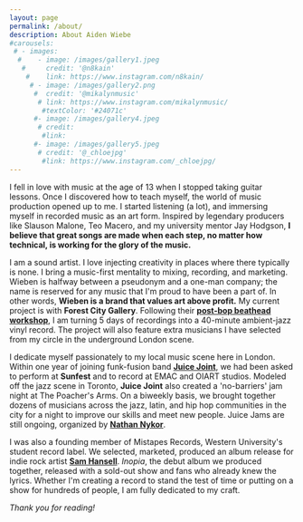 ```yaml
---
layout: page
permalink: /about/
description: About Aiden Wiebe
#carousels:
 # - images:
  #    - image: /images/gallery1.jpeg
   #     credit: '@n8kain'
    #    link: https://www.instagram.com/n8kain/
     # - image: /images/gallery2.png
      #  credit: '@mikalynmusic'
       # link: https://www.instagram.com/mikalynmusic/
        #textColor: '#24071c'
      #- image: /images/gallery4.jpeg
       # credit: 
        #link: 
      #- image: /images/gallery5.jpeg
       # credit: '@_chloejpg'
        #link: https://www.instagram.com/_chloejpg/
---
```

I fell in love with music at the age of 13 when I stopped taking guitar lessons.  Once I discovered how to teach myself, the world of music production opened up to me.  I started listening (a lot), and immersing myself in recorded music as an art form.  Inspired by legendary producers like Slauson Malone, Teo Macero, and my university mentor Jay Hodgson, **I believe that great songs are made when each step, no matter how technical, is working for the glory of the music.**

I am a sound artist.  I love injecting creativity in places where there typically is none.  I bring a music-first mentality to mixing, recording, and marketing.  Wieben is halfway between a pseudonym and a one-man company; the name is reserved for any music that I'm proud to have been a part of.  In other words, **Wieben is a brand that values art above profit.**  My current project is with **Forest City Gallery**. Following their **[post-bop beathead workshop](https://www.forestcitygallery.com/post/fcg-s-postbop-beathead-jazz-workshop-sponsored-by-lbmx)**, I am turning 5 days of recordings into a 40-minute ambient-jazz vinyl record.  The project will also feature extra musicians I have selected from my circle in the underground London scene.

I dedicate myself passionately to my local music scene here in London.  Within one year of joining funk-fusion band **[Juice Joint](https://www.instagram.com/juicejointband/)**, we had been asked to perform at **Sunfest** and to record at EMAC and OIART studios.  Modeled off the jazz scene in Toronto, **Juice Joint** also created a 'no-barriers' jam night at The Poacher's Arms.  On a biweekly basis, we brought together dozens of musicians across the jazz, latin, and hip hop communities in the city for a night to improve our skills and meet new people.  Juice Jams are still ongoing, organized by **[Nathan Nykor](https://www.instagram.com/nathanjuicebox/)**.  

I was also a founding member of Mistapes Records, Western University's student record label.  We selected, marketed, produced an album release for indie rock artist **[Sam Hansell](https://www.instagram.com/ham_sansell/)**.  *Inopia*, the debut album we produced together, released with a sold-out show and fans who already knew the lyrics.  Whether I'm creating a record to stand the test of time or putting on a show for hundreds of people, I am fully dedicated to my craft.  

*Thank you for reading!*
